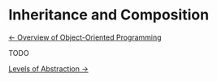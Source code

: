 # Inheritance and Composition

[&larr; Overview of Object-Oriented Programming](./overview.md)

TODO

[Levels of Abstraction &rarr;](./levels-of-abstraction.md)
